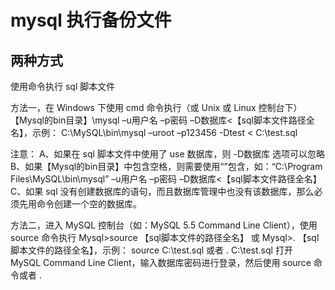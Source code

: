 # mysql 执行备份文件


## 两种方式

使用命令执行 sql 脚本文件

方法一，在 Windows 下使用 cmd 命令执行（或 Unix 或 Linux 控制台下）
【Mysql的bin目录】\mysql –u用户名 –p密码 –D数据库<【sql脚本文件路径全名】，示例：
C:\MySQL\bin\mysql –uroot –p123456 -Dtest < C:\test.sql


注意：
A、如果在 sql 脚本文件中使用了 use 数据库，则 -D数据库 选项可以忽略
B、如果【Mysql的bin目录】中包含空格，则需要使用“”包含，如：“C:\Program Files\MySQL\bin\mysql” –u用户名 –p密码 –D数据库<【sql脚本文件路径全名】
C、如果 sql 没有创建数据库的语句，而且数据库管理中也没有该数据库，那么必须先用命令创建一个空的数据库。

方法二，进入 MySQL 控制台（如：MySQL 5.5 Command Line Client），使用 source 命令执行
Mysql>source 【sql脚本文件的路径全名】 或 Mysql>\. 【sql脚本文件的路径全名】，示例：
source C:\test.sql 或者 \. C:\test.sql
打开 MySQL Command Line Client，输入数据库密码进行登录，然后使用 source 命令或者 \.

